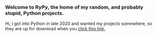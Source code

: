 ### Welcome to RyPy, the home of my random, and probably stupid, Python projects.
Hi, I got into Python in late 2020 and wanted my projects somewhere, so they are up for download when you <a href="github.com/MixxerGit/RyPy/archive/Python-Projects.zip" title="click this link.">click this link.</a>
